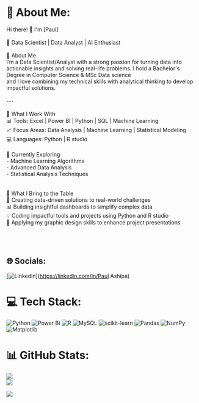 # 💫 About Me:
 Hi there! 👋 I'm [Paul]<br><br> 🌟 Data Scientist | Data Analyst | AI Enthusiast<br><br>🚀 About Me<br>I’m a Data Scientist/Analyst with a strong passion for turning data into actionable insights and solving real-life problems. I hold a Bachelor's Degree in Computer Science & MSc Data science<br> and I love combining my technical skills with analytical thinking to develop impactful solutions.<br><br>---<br><br> 🔧 What I Work With<br> 📊 Tools: Excel | Power BI | Python | SQL | Machine Learning  <br> 📈 Focus Areas: Data Analysis | Machine Learning | Statistical Modeling  <br> 💻 Languages: Python | R studio<br><br>🌱 Currently Exploring<br>- Machine Learning Algorithms  <br>- Advanced Data Analysis  <br>- Statistical Analysis Techniques  <br><br><br> 🎯 What I Bring to the Table<br> 🧩 Creating data-driven solutions to real-world challenges  <br> 📊 Building insightful dashboards to simplify complex data  <br>💡 Coding impactful tools and projects using Python and R studio <br> 🎨 Applying my graphic design skills to enhance project presentations  <br><br><br><br>


## 🌐 Socials:
[![LinkedIn](https://img.shields.io/badge/LinkedIn-%230077B5.svg?logo=linkedin&logoColor=white)](https://linkedin.com/in/Paul Ashipa) 

# 💻 Tech Stack:
![Python](https://img.shields.io/badge/python-3670A0?style=for-the-badge&logo=python&logoColor=ffdd54) ![Power Bi](https://img.shields.io/badge/power_bi-F2C811?style=for-the-badge&logo=powerbi&logoColor=black) ![R](https://img.shields.io/badge/r-%23276DC3.svg?style=for-the-badge&logo=r&logoColor=white) ![MySQL](https://img.shields.io/badge/mysql-4479A1.svg?style=for-the-badge&logo=mysql&logoColor=white) ![scikit-learn](https://img.shields.io/badge/scikit--learn-%23F7931E.svg?style=for-the-badge&logo=scikit-learn&logoColor=white) ![Pandas](https://img.shields.io/badge/pandas-%23150458.svg?style=for-the-badge&logo=pandas&logoColor=white) ![NumPy](https://img.shields.io/badge/numpy-%23013243.svg?style=for-the-badge&logo=numpy&logoColor=white) ![Matplotlib](https://img.shields.io/badge/Matplotlib-%23ffffff.svg?style=for-the-badge&logo=Matplotlib&logoColor=black)
# 📊 GitHub Stats:
![](https://github-readme-stats.vercel.app/api?username=Ashipa41&theme=dark&hide_border=false&include_all_commits=false&count_private=false)<br/>
![](https://github-readme-stats.vercel.app/api/top-langs/?username=Ashipa41&theme=dark&hide_border=false&include_all_commits=false&count_private=false&layout=compact)


[![](https://visitcount.itsvg.in/api?id=Ashipa41&icon=0&color=0)](https://visitcount.itsvg.in)

<!-- Proudly created with GPRM ( https://gprm.itsvg.in ) -->
